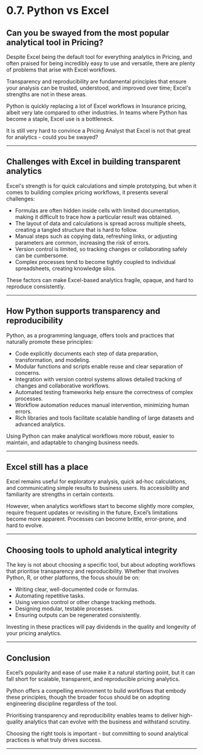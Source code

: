 # 0.7. Python vs Excel

## Can you be swayed from the most popular analytical tool in Pricing?

Despite Excel being the default tool for everything analytics in Pricing, and often praised for being incredibly easy to use and versatile, there are plenty of problems that arise with Excel workflows.

Transparency and reproducibility are fundamental principles that ensure your analysis can be trusted, understood, and improved over time; Excel's strengths are not in these areas. 

Python is quickly replacing a lot of Excel workflows in Insurance pricing, albeit very late compared to other industries. In teams where Python has become a staple, Excel use is a bottleneck. 

It is still very hard to convince a Pricing Analyst that Excel is not that great for analytics - could you be swayed?

---

## Challenges with Excel in building transparent analytics

Excel's strength is for quick calculations and simple prototyping, but when it comes to building complex pricing workflows, it presents several challenges:

- Formulas are often hidden inside cells with limited documentation, making it difficult to trace how a particular result was obtained.
- The layout of data and calculations is spread across multiple sheets, creating a tangled structure that is hard to follow.
- Manual steps such as copying data, refreshing links, or adjusting parameters are common, increasing the risk of errors.
- Version control is limited, so tracking changes or collaborating safely can be cumbersome.
- Complex processes tend to become tightly coupled to individual spreadsheets, creating knowledge silos.

These factors can make Excel-based analytics fragile, opaque, and hard to reproduce consistently.

---

## How Python supports transparency and reproducibility

Python, as a programming language, offers tools and practices that naturally promote these principles:

- Code explicitly documents each step of data preparation, transformation, and modeling.
- Modular functions and scripts enable reuse and clear separation of concerns.
- Integration with version control systems allows detailed tracking of changes and collaborative workflows.
- Automated testing frameworks help ensure the correctness of complex processes.
- Workflow automation reduces manual intervention, minimizing human errors.
- Rich libraries and tools facilitate scalable handling of large datasets and advanced analytics.

Using Python can make analytical workflows more robust, easier to maintain, and adaptable to changing business needs.

---

## Excel still has a place

Excel remains useful for exploratory analysis, quick ad-hoc calculations, and communicating simple results to business users. Its accessibility and familiarity are strengths in certain contexts.

However, when analytics workflows start to become slightly more complex, require frequent updates or revisiting in the future, Excel’s limitations become more apparent. Processes can become brittle, error-prone, and hard to evolve.

---

## Choosing tools to uphold analytical integrity

The key is not about choosing a specific tool, but about adopting workflows that prioritise transparency and reproducibility. Whether that involves Python, R, or other platforms, the focus should be on:

- Writing clear, well-documented code or formulas.
- Automating repetitive tasks.
- Using version control or other change tracking methods.
- Designing modular, testable processes.
- Ensuring outputs can be regenerated consistently.

Investing in these practices will pay dividends in the quality and longevity of your pricing analytics.

---

## Conclusion

Excel’s popularity and ease of use make it a natural starting point, but it can fall short for scalable, transparent, and reproducible pricing analytics.

Python offers a compelling environment to build workflows that embody these principles, though the broader focus should be on adopting engineering discipline regardless of the tool.

Prioritising transparency and reproducibility enables teams to deliver high-quality analytics that can evolve with the business and withstand scrutiny.

Choosing the right tools is important - but committing to sound analytical practices is what truly drives success.

---